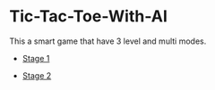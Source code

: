 # Tic-Tac-Toe-With-AI
This a smart game that have 3 level and multi modes.

- [Stage 1](https://github.com/amirelkased/Tic-Tac-Toe-With-AI/tree/main/src/Stage_1)

- [Stage 2](https://github.com/amirelkased/Tic-Tac-Toe-With-AI/tree/main/src/Stage_2)
